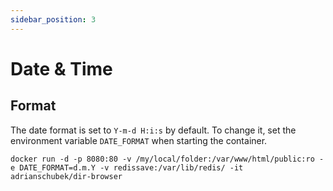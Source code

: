 ```yaml
---
sidebar_position: 3
---
```

# Date & Time

## Format

The date format is set to `Y-m-d H:i:s` by default. To change it, set the environment variable `DATE_FORMAT` when starting the container.

```
docker run -d -p 8080:80 -v /my/local/folder:/var/www/html/public:ro -e DATE_FORMAT=d.m.Y -v redissave:/var/lib/redis/ -it adrianschubek/dir-browser
```